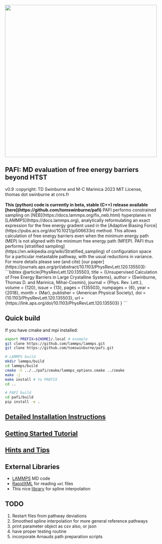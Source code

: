 <img src="doc/pafi_title.png" width=500></img>
<h2> PAFI: MD evaluation of free energy barriers beyond HTST</h2>
v0.9 :copyright: TD Swinburne and M-C Marinica 2023 MIT License, thomas dot swinburne at cnrs.fr<br><br>
<b>This (python) code is currently in beta, stable (C++) release available [here](https://github.com/tomswinburne/pafi)</b>
PAFI performs constrained sampling on [NEB](https://docs.lammps.org/fix_neb.html) hyperplanes in [LAMMPS](https://docs.lammps.org), 
analytically reformulating an exact expression for the free energy gradient used in the
[Adaptive Biasing Force](https://pubs.acs.org/doi/10.1021/jp506633n) method.
This allows calculation of free energy barriers even when the minimum energy path (MEP)
is not aligned with the minimum free energy path (MFEP). PAFI thus performs
[stratified sampling](https://en.wikipedia.org/wiki/Stratified_sampling) of configuration 
space for a particular metastable pathway, with the usual reductions in variance.
For more details please see (and cite) [our paper](https://journals.aps.org/prl/abstract/10.1103/PhysRevLett.120.135503):
```bibtex
@article{PhysRevLett.120.135503,
  title = {Unsupervised Calculation of Free Energy Barriers in Large Crystalline Systems},
  author = {Swinburne, Thomas D. and Marinica, Mihai-Cosmin},
  journal = {Phys. Rev. Lett.},
  volume = {120},
  issue = {13},
  pages = {135503},
  numpages = {6},
  year = {2018},
  month = {Mar},
  publisher = {American Physical Society},
  doi = {10.1103/PhysRevLett.120.135503},
  url = {https://link.aps.org/doi/10.1103/PhysRevLett.120.135503}
}
```

## Quick build
If you have cmake and mpi installed:
```bash
export PREFIX=${HOME}/.local # example
git clone https://github.com/lammps/lammps.git
git clone https://github.com/tomswinburne/pafi.git

# LAMMPS build
mkdir lammps/build
cd lammps/build
cmake -C ../../pafi/cmake/lammps_options.cmake ../cmake
make -j
make install # to PREFIX
cd ..

# PAFI build
cd pafi/build
pip install -e .
```

## [Detailed Installation Instructions](doc/INSTALL.md)
## [Getting Started Tutorial](doc/TUTORIAL.md)
## [Hints and Tips](doc/TIPS.md)

## External Libraries
- [LAMMPS](https://lammps.sandia.gov) MD code
- [RapidXML](https://rapidxml.sourceforge.net) for reading `xml` files
- This nice [library](https://github.com/ttk592/spline) for spline interpolation

## TODO
1. Restart files from pathway deviations
2. Smoothed spline interpolation for more general reference pathways
3. print parameter object as csv also, or json
4. have proper testing routine
5. incorporate Arnauds path preparation scripts

